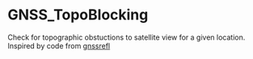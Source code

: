 # GNSS_TopoBlocking

Check for topographic obstuctions to satellite view for a given location. Inspired by code from [gnssrefl](https://github.com/kristinemlarson/gnssrefl)
